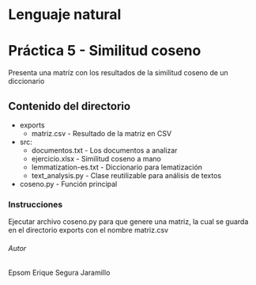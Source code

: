 # Lenguaje natural
# Práctica 5 - Similitud coseno
Presenta una matríz con los resultados de la similitud coseno de un diccionario

## Contenido del directorio
* exports
    * matriz.csv - Resultado de la matriz en CSV
* src:
    * documentos.txt - Los documentos a analizar
    * ejercicio.xlsx - Similitud coseno a mano
    * lemmatization-es.txt - Diccionario para lematización
    * text_analysis.py - Clase reutilizable para análisis de textos
* coseno.py - Función principal

### Instrucciones
Ejecutar archivo coseno.py para que genere una matriz, la cual se guarda en el directorio exports con el nombre matriz.csv



###### Autor
Epsom Erique Segura Jaramillo